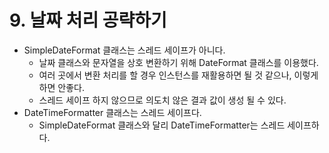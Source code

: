# 9. 날짜 처리 공략하기



- SimpleDateFormat 클래스는 스레드 세이프가 아니다.
  - 날짜 클래스와 문자열을 상호 변환하기 위해 DateFormat 클래스를 이용했다.
  - 여러 곳에서 변환 처리를 할 경우 인스턴스를 재활용하면 될 것 같으나, 이렇게 하면 안좋다.
  - 스레드 세이프 하지 않으므로 의도치 않은 결과 값이 생성 될 수 있다.
- DateTimeFormatter 클래스는 스레드 세이프다.
  - SimpleDateFormat 클래스와 달리 DateTimeFormatter는 스레드 세이프하다.